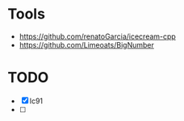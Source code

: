 # Tools
* https://github.com/renatoGarcia/icecream-cpp
* https://github.com/Limeoats/BigNumber

# TODO
- [x] lc91
- [ ]
